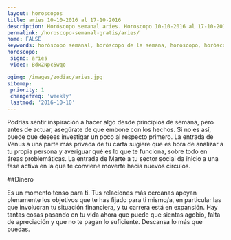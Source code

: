 ```yaml
---
layout: horoscopos
title: aries 10-10-2016 al 17-10-2016 
description: Horóscopo semanal aries. Horoscopo 10-10-2016 al 17-10-2016. Horoscopos univision gratis
permalink: /horoscopo-semanal-gratis/aries/
home: FALSE
keywords: horóscopo semanal, horóscopo de la semana, horóscopo, horóscopo gratis,horóscopos, horóscopo esperanza gracia, horoscopos aries la semana, horóscopos gratis, Tarot, Astrologia, Zodíaco, aries, horoscopo gratis
horoscopo:
 signo: aries
 video: BdxZNpc5wqo

ogimg: /images/zodiac/aries.jpg
sitemap:
 priority: 1
 changefreq: 'weekly'
 lastmod: '2016-10-10'
---
```



Podrías sentir inspiración a hacer algo desde principios de semana, pero antes de actuar, asegúrate de que embone con los hechos. Si no es así, puede que desees investigar un poco al respecto primero. La entrada de Venus a una parte más privada de tu carta sugiere que es hora de analizar a tu propia persona y averiguar qué es lo que te funciona, sobre todo en áreas problemáticas. La entrada de Marte a tu sector social da inicio a una fase activa en la que te conviene moverte hacia nuevos círculos.

##Dinero

Es un momento tenso para ti. Tus relaciones más cercanas apoyan plenamente los objetivos que te has fijado para ti mismo/a, en particular las que involucran tu situación financiera, y tu carrera está en expansión. Hay tantas cosas pasando en tu vida ahora que puede que sientas agobio, falta de apreciación y que no te pagan lo suficiente. Descansa lo más que puedas.